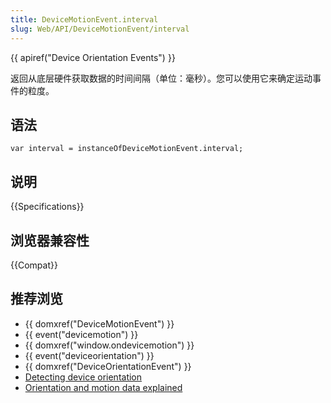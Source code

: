 ```yaml
---
title: DeviceMotionEvent.interval
slug: Web/API/DeviceMotionEvent/interval
---
```


{{ apiref("Device Orientation Events") }}

返回从底层硬件获取数据的时间间隔（单位：毫秒）。您可以使用它来确定运动事件的粒度。

## 语法

```plain
var interval = instanceOfDeviceMotionEvent.interval;
```

## 说明

{{Specifications}}

## 浏览器兼容性

{{Compat}}

## 推荐浏览

- {{ domxref("DeviceMotionEvent") }}
- {{ event("devicemotion") }}
- {{ domxref("window.ondevicemotion") }}
- {{ event("deviceorientation") }}
- {{ domxref("DeviceOrientationEvent") }}
- [Detecting device orientation](/zh-CN/docs/WebAPI/Detecting_device_orientation)
- [Orientation and motion data explained](/zh-CN/DOM/Orientation_and_motion_data_explained)
